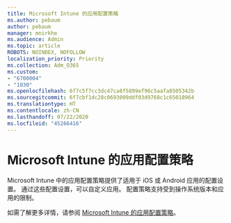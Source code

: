 ```yaml
---
title: Microsoft Intune 的应用配置策略
ms.author: pebaum
author: pebaum
manager: mnirkhe
ms.audience: Admin
ms.topic: article
ROBOTS: NOINDEX, NOFOLLOW
localization_priority: Priority
ms.collection: Adm_O365
ms.custom:
- "6700004"
- "1030"
ms.openlocfilehash: 6f7c5f7cc3dc47ca8f5899ef96c5aafa8505342b
ms.sourcegitcommit: 6f7cbf1dc28c0693009ddf03d9768c1c65018964
ms.translationtype: HT
ms.contentlocale: zh-CN
ms.lasthandoff: 07/22/2020
ms.locfileid: "45266416"
---
```

# <a name="app-configuration-policies-for-microsoft-intune"></a>Microsoft Intune 的应用配置策略

Microsoft Intune 中的应用配置策略提供了适用于 iOS 或 Android 应用的配置设置。 通过这些配置设置，可以自定义应用。 配置策略支持受到操作系统版本和应用的限制。

如需了解更多详情，请参阅 [Microsoft Intune 的应用配置策略](https://docs.microsoft.com/intune/app-configuration-policies-overview)。